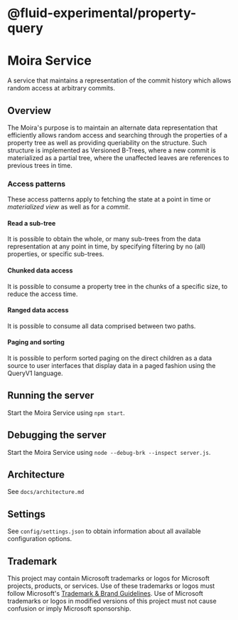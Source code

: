 # @fluid-experimental/property-query
# Moira Service
A service that maintains a representation of the commit history which allows random access at arbitrary commits.

## Overview
The Moira's purpose is to maintain an alternate data representation that efficiently allows random access and searching through the properties of a property tree as well as providing queriability on the structure. Such structure is implemented as Versioned B-Trees, where a new commit is materialized as a partial tree, where the unaffected leaves are references to previous trees in time.

### Access patterns
These access patterns apply to fetching the state at a point in time or _materialized view_ as well as for a _commit_.

#### Read a sub-tree
It is possible to obtain the whole, or many sub-trees from the data representation at any point in time, by specifying filtering by no (all) properties, or specific sub-trees.

#### Chunked data access
It is possible to consume a property tree in the chunks of a specific size, to reduce the access time.

#### Ranged data access
It is possible to consume all data comprised between two paths.

#### Paging and sorting
It is possible to perform sorted paging on the direct children as a data source to user interfaces that display data in a paged fashion using the QueryV1 language.

## Running the server
Start the Moira Service using `npm start`.

## Debugging the server
Start the Moira Service using `node --debug-brk --inspect server.js`.

## Architecture
See `docs/architecture.md`

## Settings
See `config/settings.json` to obtain information about all available configuration options.

## Trademark

This project may contain Microsoft trademarks or logos for Microsoft projects, products, or services. Use of these trademarks
or logos must follow Microsoft's [Trademark & Brand Guidelines](https://www.microsoft.com/en-us/legal/intellectualproperty/trademarks/usage/general).
Use of Microsoft trademarks or logos in modified versions of this project must not cause confusion or imply Microsoft sponsorship.
